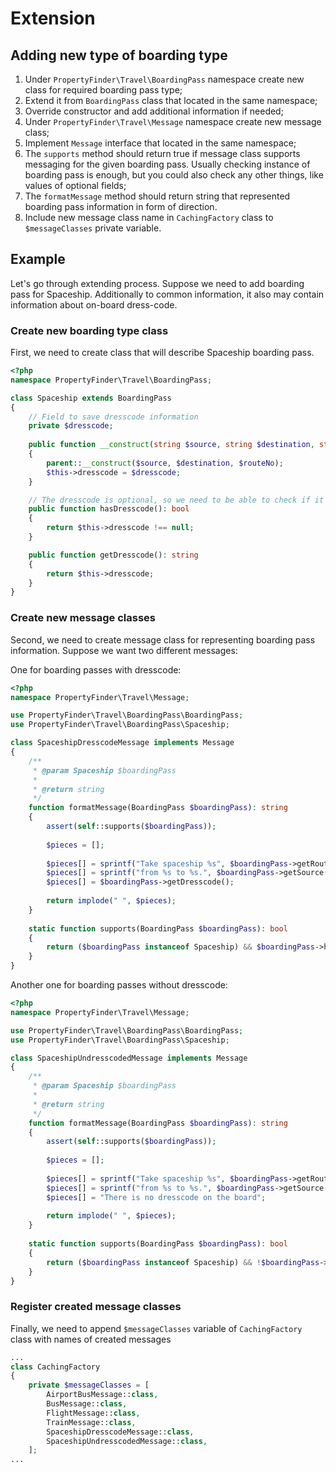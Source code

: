 # Extension
 
## Adding new type of boarding type

1. Under `PropertyFinder\Travel\BoardingPass` namespace create new class for required boarding pass type;
2. Extend it from `BoardingPass` class that located in the same namespace;
3. Override constructor and add additional information if needed;
4. Under `PropertyFinder\Travel\Message` namespace create new message class;
5. Implement `Message` interface that located in the same namespace;
6. The `supports` method should return true if message class supports messaging for the given boarding pass. 
  Usually checking instance of boarding pass is enough, but you could also check any other things, 
  like values of optional fields; 
7. The `formatMessage` method should return string that represented boarding pass information in form of direction.
8. Include new message class name in `CachingFactory` class to `$messageClasses` private variable.

## Example

Let's go through extending process. 
Suppose we need to add boarding pass for Spaceship. Additionally to common information,
it also may contain information about on-board dress-code.  

### Create new boarding type class

First, we need to create class that will describe Spaceship boarding pass.
```php
<?php
namespace PropertyFinder\Travel\BoardingPass;

class Spaceship extends BoardingPass
{
    // Field to save dresscode information
    private $dresscode;
    
    public function __construct(string $source, string $destination, string $routeNo, string $dresscode = null)
    {
        parent::__construct($source, $destination, $routeNo);
        $this->dresscode = $dresscode;
    }

    // The dresscode is optional, so we need to be able to check if it specified
    public function hasDresscode(): bool
    {
        return $this->dresscode !== null;
    }

    public function getDresscode(): string
    {
        return $this->dresscode;
    }
}
```

### Create new message classes

Second, we need to create message class for representing boarding pass information. 
Suppose we want two different messages:

One for boarding passes with dresscode:
```php
<?php
namespace PropertyFinder\Travel\Message;

use PropertyFinder\Travel\BoardingPass\BoardingPass;
use PropertyFinder\Travel\BoardingPass\Spaceship;

class SpaceshipDresscodeMessage implements Message
{
    /**
     * @param Spaceship $boardingPass
     *
     * @return string
     */
    function formatMessage(BoardingPass $boardingPass): string
    {
        assert(self::supports($boardingPass));
    
        $pieces = [];
    
        $pieces[] = sprintf("Take spaceship %s", $boardingPass->getRouteNo());
        $pieces[] = sprintf("from %s to %s.", $boardingPass->getSource(), $boardingPass->getDestination());
        $pieces[] = $boardingPass->getDresscode();
        
        return implode(" ", $pieces);
    }
    
    static function supports(BoardingPass $boardingPass): bool
    {
        return ($boardingPass instanceof Spaceship) && $boardingPass->hasDresscode();
    }
}
```

Another one for boarding passes without dresscode:
```php
<?php
namespace PropertyFinder\Travel\Message;

use PropertyFinder\Travel\BoardingPass\BoardingPass;
use PropertyFinder\Travel\BoardingPass\Spaceship;

class SpaceshipUndresscodedMessage implements Message
{
    /**
     * @param Spaceship $boardingPass
     *
     * @return string
     */
    function formatMessage(BoardingPass $boardingPass): string
    {
        assert(self::supports($boardingPass));
    
        $pieces = [];
    
        $pieces[] = sprintf("Take spaceship %s", $boardingPass->getRouteNo());
        $pieces[] = sprintf("from %s to %s.", $boardingPass->getSource(), $boardingPass->getDestination());
        $pieces[] = "There is no dresscode on the board";
        
        return implode(" ", $pieces);
    }
    
    static function supports(BoardingPass $boardingPass): bool
    {
        return ($boardingPass instanceof Spaceship) && !$boardingPass->hasDresscode();
    }
}
```

### Register created message classes

Finally, we need to append `$messageClasses` variable of `CachingFactory` class with names of created messages

```php
...
class CachingFactory
{
    private $messageClasses = [
        AirportBusMessage::class,
        BusMessage::class,
        FlightMessage::class,
        TrainMessage::class,
        SpaceshipDresscodeMessage::class,
        SpaceshipUndresscodedMessage::class,
    ];
...
```

